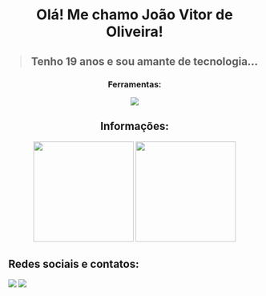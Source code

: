 <h1 align="center"> Olá! Me chamo João Vitor de Oliveira!</h1>

> <h2 align="center"> Tenho 19 anos e sou amante de tecnologia...</h2>

<div align="center">
  <h3>Ferramentas:</h3>
</div>

<p align="center">
  <a href="https://github.com/Joao-Vtr-Oliveira">
    <img src="https://skillicons.dev/icons?i=html,css,js,ts,git,github,react,tailwind,redux,nodejs,mongodb,postgres,sequelize,prisma,postman,nextjs&perline=5" />
  </a>
</p>


<h2 align="center"> Informações: </h2>

<div align="center">
  <a href="https://github.com/Joao-Vtr-Oliveira"><img height="200px" src="https://github-readme-stats-eight-theta.vercel.app/api?username=Joao-Vtr-Oliveira&show_icons=true&theme=radical&include_all_commits=true&count_private=true"/></a>
  <a href="https://github.com/Joao-Vtr-Oliveira"><img height="200px" src="https://github-readme-stats-eight-theta.vercel.app/api/top-langs/?username=Joao-Vtr-Oliveira&langs_count=8&theme=radical"/></a>
</div>

## Redes sociais e contatos:
<a href="https://www.linkedin.com/in/jo%C3%A3o-vitor-oliveira-b8b190252/" target="_blank"><img src="https://img.shields.io/badge/LinkedIn-0077B5?style=for-the-badge&logo=linkedin&logoColor=white"></a>
<a href="https://www.reddit.com/user/Onarcoleptico" target="_blank"><img src="https://img.shields.io/badge/Reddit-FF4500?style=for-the-badge&logo=reddit&logoColor=white"></a>

